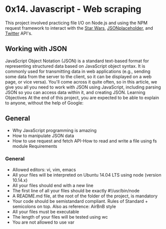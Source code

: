 # 0x14. Javascript - Web scraping

This project involved practicing file I/O on Node.js and using the NPM request
framework to interact with the [Star Wars](https://swapi.co/),
[JSONplaceholder](https://jsonplaceholder.typicode.com), and
[Twitter](https://developer.twitter.com/en/docs/api-reference-index) API's.

## Working with JSON

JavaScript Object Notation (JSON) is a standard text-based format for representing structured data based on JavaScript object syntax. It is commonly used for transmitting data in web applications (e.g., sending some data from the server to the client, so it can be displayed on a web page, or vice versa). You'll come across it quite often, so in this article, we give you all you need to work with JSON using JavaScript, including parsing JSON so you can access data within it, and creating JSON.
Learning Objectives
At the end of this project, you are expected to be able to explain to anyone, without the help of Google:

## General
- Why JavaScript programming is amazing
- How to manipulate JSON data
- How to use request and fetch API-How to read and write a file using fs module
Requirements

### General
- Allowed editors: vi, vim, emacs
- All your files will be interpreted on Ubuntu 14.04 LTS using node (version 10.14.x)
- All your files should end with a new line
- The first line of all your files should be exactly #!/usr/bin/node
- A README.md file, at the root of the folder of the project, is mandatory
- Your code should be semistandard compliant. Rules of Standard + semicolons on top. Also as reference: AirBnB style
- All your files must be executable
- The length of your files will be tested using wc
- You are not allowed to use var
